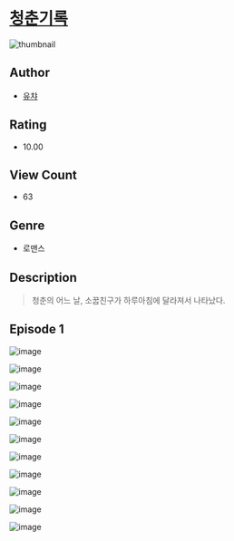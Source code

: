# [청춘기록](https://comic.naver.com/challenge/list?titleId=810799)
![thumbnail](https://image-comic.pstatic.net/user_contents_data/challenge_comic/2023/05/24/367001/upload_7233964514963697972_480x623.jpeg)

## Author
- [유챠](https://comic.naver.com/artistTitle?id=367001)

## Rating
- 10.00

## View Count
- 63

## Genre
- 로맨스

## Description
> 청춘의 어느 날, 소꿉친구가 하루아침에 달라져서 나타났다.


## Episode 1
![image](https://image-comic.pstatic.net/user_contents_data/challenge_comic/2023/05/24/367001/upload_7004896433685292132.jpeg)

![image](https://image-comic.pstatic.net/user_contents_data/challenge_comic/2023/05/24/367001/upload_3918805901412481121.jpeg)

![image](https://image-comic.pstatic.net/user_contents_data/challenge_comic/2023/05/24/367001/upload_4134697190678738996.jpeg)

![image](https://image-comic.pstatic.net/user_contents_data/challenge_comic/2023/05/24/367001/upload_7377236184465027126.jpeg)

![image](https://image-comic.pstatic.net/user_contents_data/challenge_comic/2023/05/24/367001/upload_4122820291831554913.jpeg)

![image](https://image-comic.pstatic.net/user_contents_data/challenge_comic/2023/05/24/367001/upload_3630856999429026406.jpeg)

![image](https://image-comic.pstatic.net/user_contents_data/challenge_comic/2023/05/24/367001/upload_3702294474045612897.jpeg)

![image](https://image-comic.pstatic.net/user_contents_data/challenge_comic/2023/05/24/367001/upload_3762253054311871797.jpeg)

![image](https://image-comic.pstatic.net/user_contents_data/challenge_comic/2023/05/24/367001/upload_4062584655435543907.jpeg)

![image](https://image-comic.pstatic.net/user_contents_data/challenge_comic/2023/05/24/367001/upload_4063432348685056358.jpeg)

![image](https://image-comic.pstatic.net/user_contents_data/challenge_comic/2023/05/24/367001/upload_7365131627336393014.jpeg)
